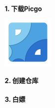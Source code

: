 ## 1. 下载Picgo

![[](https://github.com/Molunerfinn/PicGo)](https://raw.githubusercontent.com/Molunerfinn/test/master/picgo/New%20LOGO-150.png)


## 2. 创建仓库
## 3. 白嫖
